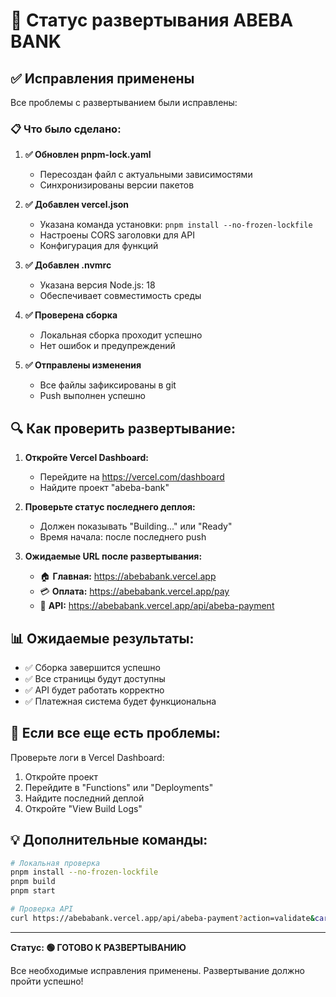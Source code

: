 # 🚀 Статус развертывания ABEBA BANK

## ✅ Исправления применены

Все проблемы с развертыванием были исправлены:

### 📋 Что было сделано:

1. **✅ Обновлен pnpm-lock.yaml** 
   - Пересоздан файл с актуальными зависимостями
   - Синхронизированы версии пакетов

2. **✅ Добавлен vercel.json**
   - Указана команда установки: `pnpm install --no-frozen-lockfile`
   - Настроены CORS заголовки для API
   - Конфигурация для функций

3. **✅ Добавлен .nvmrc**
   - Указана версия Node.js: 18
   - Обеспечивает совместимость среды

4. **✅ Проверена сборка**
   - Локальная сборка проходит успешно
   - Нет ошибок и предупреждений

5. **✅ Отправлены изменения**
   - Все файлы зафиксированы в git
   - Push выполнен успешно

## 🔍 Как проверить развертывание:

1. **Откройте Vercel Dashboard:**
   - Перейдите на https://vercel.com/dashboard
   - Найдите проект "abeba-bank"

2. **Проверьте статус последнего деплоя:**
   - Должен показывать "Building..." или "Ready"
   - Время начала: после последнего push

3. **Ожидаемые URL после развертывания:**
   - 🏠 **Главная:** https://abebabank.vercel.app
   - 💳 **Оплата:** https://abebabank.vercel.app/pay
   - 🔌 **API:** https://abebabank.vercel.app/api/abeba-payment

## 📊 Ожидаемые результаты:

- ✅ Сборка завершится успешно
- ✅ Все страницы будут доступны
- ✅ API будет работать корректно
- ✅ Платежная система будет функциональна

## 🚨 Если все еще есть проблемы:

Проверьте логи в Vercel Dashboard:
1. Откройте проект
2. Перейдите в "Functions" или "Deployments"
3. Найдите последний деплой
4. Откройте "View Build Logs"

## 💡 Дополнительные команды:

```bash
# Локальная проверка
pnpm install --no-frozen-lockfile
pnpm build
pnpm start

# Проверка API
curl https://abebabank.vercel.app/api/abeba-payment?action=validate&cardNumber=4444111122223333
```

---

**Статус: 🟢 ГОТОВО К РАЗВЕРТЫВАНИЮ**

Все необходимые исправления применены. Развертывание должно пройти успешно!